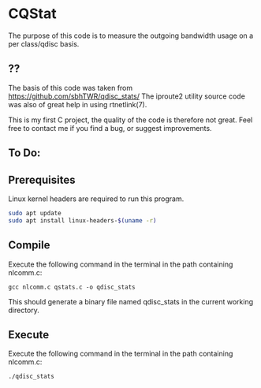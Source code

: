 # CQStat
The purpose of this code is to measure the outgoing bandwidth usage on a per class/qdisc basis. 


## ??
The basis of this code was taken from https://github.com/sbhTWR/qdisc_stats/
The iproute2 utility source code was also of great help in using rtnetlink(7).

This is my first C project, the quality of the code is therefore not great. Feel free to contact me if you find a bug, or suggest improvements.

## To Do: </br>


## Prerequisites
Linux kernel headers are required to run this program.
```bash
sudo apt update
sudo apt install linux-headers-$(uname -r)
```

## Compile
Execute the following command in the terminal in the path containing nlcomm.c:

```gcc nlcomm.c qstats.c -o qdisc_stats```

This should generate a binary file named qdisc_stats in the current working directory.

## Execute
Execute the following command in the terminal in the path containing nlcomm.c:

```./qdisc_stats```
